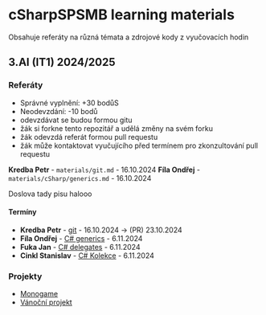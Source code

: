 # cSharpSPSMB learning materials 

Obsahuje referáty na různá témata a zdrojové kody z vyučovacích hodin

## 3.AI (IT1) 2024/2025

### Referáty

- Správné vyplnění: +30 bodůS
- Neodevzdání: -10 bodů
- odevzdávat se budou formou gitu
- žák si forkne tento repozitář a udělá změny na svém forku
- žák odevzdá referát formou pull requestu
- žák může kontaktovat vyučujícího před termínem pro zkonzultování pull requestu

**Kredba Petr** - `materials/git.md` - 16.10.2024
**Fíla Ondřej** - `materials/cSharp/generics.md` - 16.10.2024


Doslova tady pisu halooo 

#### Termíny

- **Kredba Petr** - [git](materials/git.md) - 16.10.2024 -> (PR) 23.10.2024
- **Fíla Ondřej** - [C# generics](materials/cSharp/generics.md) - 6.11.2024
- **Fuka Jan** - [C# delegates](materials/cSharp/delegates.md) - 6.11.2024
- **Cinkl Stanislav** - [C# Kolekce](materilas/cSharp/collections.md) - 6.11.2024

### Projekty

- [Monogame](projekty/monogame.md)
- [Vánoční projekt](projekty/christmas/christmas.md)

